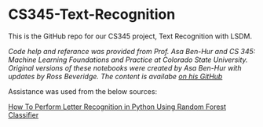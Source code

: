 # CS345-Text-Recognition
This is the GitHub repo for our CS345 project, Text Recognition with LSDM.

*Code help and referance was provided from Prof. Asa Ben-Hur and CS 345: Machine Learning Foundations and Practice at Colorado State University.
Original versions of these notebooks were created by Asa Ben-Hur with updates by Ross Beveridge.
The content is availabe [on his GitHub](https://github.com/asabenhur/CS345)*

Assistance was used from the below sources:

[How To Perform Letter Recognition in Python Using Random Forest Classifier](https://pub.towardsai.net/how-to-perform-letter-recognition-in-python-using-random-forest-classifier-cdaca6a58e31)
